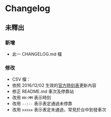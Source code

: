 # Changelog

## 未釋出

### 新增
- 此一 CHANGELOG.md 檔
 
### 修改
- CSV 檔：
 - 依照 2016/12/02 生效的[官方時刻表](http://www.thsrc.com.tw/UploadFiles/TicketFile/a61ad3a0-7961-4b42-89c2-835cab008c90.pdf "官方時刻表")更新內容
 - 修正 README.md 車次及停靠站
 - 改用 `HH:MM` 表示時刻
 - 改用 `--:--` 表示表定通過未停靠
 - 改用 `xxxxx` 表示表定未通過，常見於台中到發車次
